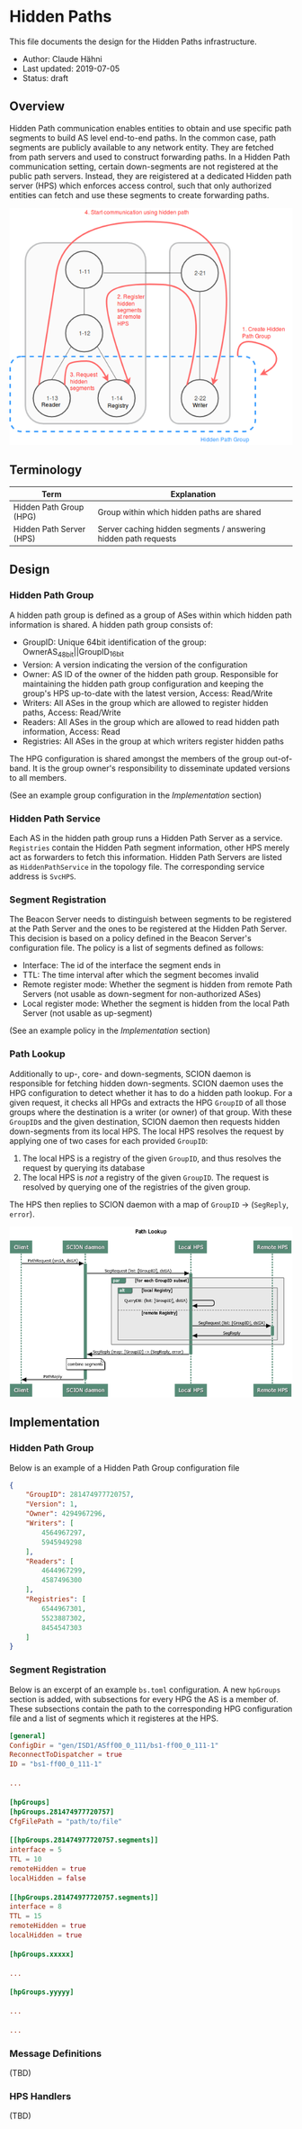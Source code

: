 # Hidden Paths

This file documents the design for the Hidden Paths infrastructure.

- Author: Claude Hähni
- Last updated: 2019-07-05
- Status: draft

## Overview

Hidden Path communication enables entities to obtain and use specific path segments to build AS level end-to-end paths. In the common case, path segments are publicly available to any network entity. They are fetched from path servers and used to construct forwarding paths. In a Hidden Path communication setting, certain down-segments are not registered at the public path servers. Instead, they are reigistered at a dedicated Hidden path server (HPS) which enforces access control, such that only authorized entities can fetch and use these segments to create forwarding paths.

![Path Lookup](fig/hidden_paths/HiddenPath.png)

## Terminology

| Term                     | Explanation                                                     |
| ------------------------ | --------------------------------------------------------------- |
| Hidden Path Group (HPG)  | Group within which hidden paths are shared                      |
| Hidden Path Server (HPS) | Server caching hidden segments / answering hidden path requests |

## Design

### Hidden Path Group

A hidden path group is defined as a group of ASes within which hidden path information is shared. A hidden path group consists of:
- GroupID: Unique 64bit identification of the group: OwnerAS<sub>48bit</sub>||GroupID<sub>16bit<sub>
- Version: A version indicating the version of the configuration
- Owner: AS ID of the owner of the hidden path group. Responsible for maintaining the hidden path group configuration and keeping the group's HPS up-to-date with the latest version, Access: Read/Write
- Writers: All ASes in the group which are allowed to register hidden paths, Access: Read/Write
- Readers: All ASes in the group which are allowed to read hidden path information, Access: Read
- Registries: All ASes in the group at which writers register hidden paths

The HPG configuration is shared amongst the members of the group out-of-band. It is the group owner's responsibility to disseminate updated versions to all members.

(See an example group configuration in the *Implementation* section)

### Hidden Path Service

Each AS in the hidden path group runs a Hidden Path Server as a service. `Registries` contain the Hidden Path segment information, other HPS merely act as forwarders to fetch this information. Hidden Path Servers are listed as `HiddenPathService` in the topology file. The corresponding service address is `SvcHPS`.

### Segment Registration

The Beacon Server needs to distinguish between segments to be registered at the Path Server and the ones to be registered at the Hidden Path Server.
This decision is based on a policy defined in the Beacon Server's configuration file. The policy is a list of segments defined as follows:
- Interface: The id of the interface the segment ends in
- TTL:  The time interval after which the segment becomes invalid
- Remote register mode: Whether the segment is hidden from remote Path Servers (not usable as down-segment for non-authorized ASes)
- Local register mode: Whether the segment is hidden from the local Path Server (not usable as up-segment)

(See an example policy in the *Implementation* section)

### Path Lookup

Additionally to up-, core- and down-segments, SCION daemon is responsible for fetching hidden down-segments. SCION daemon uses the HPG configuration to detect whether it has to do a hidden path lookup. For a given request, it checks all HPGs and extracts the HPG `GroupID` of all those groups where the destination is a writer (or owner) of that group. With these `GroupID`s and the given destination, SCION daemon then requests hidden down-segments from its local HPS. The local HPS resolves the request by applying one of two cases for each provided `GroupID`:
1. The local HPS is a registry of the given `GroupID`, and thus resolves the request by querying its database
2. The local HPS is *not* a registry of the given `GroupID`. The request is resolved by querying one of the registries of the given group.

The HPS then replies to SCION daemon with a map of `GroupID` -> (`SegReply`, `error`).

![Path Lookup](fig/hidden_paths/PathLookup.png)

## Implementation

### Hidden Path Group

Below is an example of a Hidden Path Group configuration file

```json
{
	"GroupID": 281474977720757,
	"Version": 1,
	"Owner": 4294967296,
	"Writers": [
		4564967297,
		5945949298
	],
	"Readers": [
		4644967299,
		4587496300
	],
	"Registries": [
		6544967301,
		5523887302,
		8454547303
	]
}
```

### Segment Registration

Below is an excerpt of an example `bs.toml` configuration. A new `hpGroups` section is added, with subsections for every HPG the AS is a member of. These subsections contain the path to the corresponding HPG configuration file and a list of segments which it registeres at the HPS.

```toml
[general]
ConfigDir = "gen/ISD1/ASff00_0_111/bs1-ff00_0_111-1"
ReconnectToDispatcher = true
ID = "bs1-ff00_0_111-1"

...

[hpGroups]
[hpGroups.281474977720757]
CfgFilePath = "path/to/file"

[[hpGroups.281474977720757.segments]]
interface = 5
TTL = 10
remoteHidden = true
localHidden = false

[[hpGroups.281474977720757.segments]]
interface = 8
TTL = 15
remoteHidden = true
localHidden = true 

[hpGroups.xxxxx]

...

[hpGroups.yyyyy]
    
...   

...
```

### Message Definitions

(TBD)

### HPS Handlers

(TBD)
